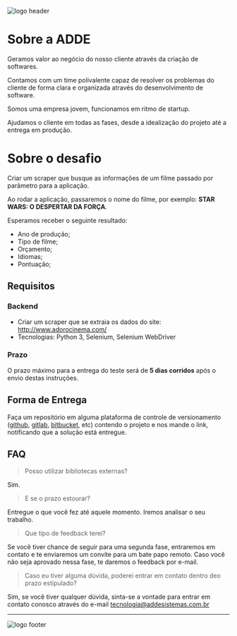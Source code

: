 ![logo header](logo_ADDE_header.png)

# Sobre a ADDE

Geramos valor ao negócio​ do nosso cliente através da criação de softwares.

Contamos com um time ​polivalente​ capaz de resolver os problemas do cliente de forma clara​ e organizada ​através do desenvolvimento de software.

Somos uma empresa jovem, funcionamos em ritmo de startup.

Ajudamos o cliente em todas as fases, desde a idealização​ do projeto até a entrega ​em produção.

# Sobre o desafio

Criar um scraper que busque as informações de um filme passado por parâmetro para a aplicação.

Ao rodar a aplicação, passaremos o nome do filme, por exemplo: **STAR WARS: O DESPERTAR DA FORÇA**.

Esperamos receber o seguinte resultado:

* Ano de produção;
* Tipo de filme;
* Orçamento;
* Idiomas;
* Pontuação;


## Requisitos

### Backend

* Criar um scraper que se extraia os dados do site: http://www.adorocinema.com/
* Tecnologias: Python 3, Selenium, Selenium WebDriver


### Prazo

O prazo máximo para a entrega do teste será de **5 dias corridos** após o envio destas instruções.

## Forma de Entrega

Faça um repositório em alguma plataforma de controle de versionamento ([github](https://github.com), [gitlab](https://about.gitlab.com/), [bitbucket](https://bitbucket.org/), etc) contendo o projeto e nos mande o link, notificando que a solução está entregue.


## FAQ

>Posso utilizar bibliotecas externas?

Sim.

> E se o prazo estourar?

 Entregue o que você fez até aquele momento. Iremos analisar o seu trabalho.

> Que tipo de feedback terei?

 Se você tiver chance de seguir para uma segunda fase, entraremos em contato e te enviaremos um convite para um bate papo remoto. Caso você não seja aprovado nessa fase, te daremos o feedback por e-mail.

> Caso eu tiver alguma dúvida, poderei entrar em contato dentro deo prazo estipulado?

 Sim, se você tiver qualquer dúvida, sinta-se a vontade para entrar em contato conosco através do e-mail tecnologia@addesistemas.com.br

***
![logo footer](logo_ADDE_490x90.png)
